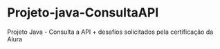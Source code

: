 # Projeto-java-ConsultaAPI
Projeto Java - Consulta a API + desafios solicitados pela certificação da Alura 
